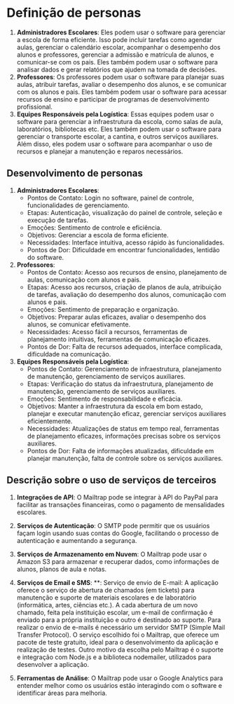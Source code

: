 # Definição de personas

1. **Administradores Escolares**: Eles podem usar o software para gerenciar a escola de forma eficiente. Isso pode incluir tarefas como agendar aulas, gerenciar o calendário escolar, acompanhar o desempenho dos alunos e professores, gerenciar a admissão e matrícula de alunos, e comunicar-se com os pais. Eles também podem usar o software para analisar dados e gerar relatórios que ajudem na tomada de decisões.
2. **Professores**: Os professores podem usar o software para planejar suas aulas, atribuir tarefas, avaliar o desempenho dos alunos, e se comunicar com os alunos e pais. Eles também podem usar o software para acessar recursos de ensino e participar de programas de desenvolvimento profissional.
3. **Equipes Responsáveis pela Logística**: Essas equipes podem usar o software para gerenciar a infraestrutura da escola, como salas de aula, laboratórios, bibliotecas etc. Eles também podem usar o software para gerenciar o transporte escolar, a cantina, e outros serviços auxiliares. Além disso, eles podem usar o software para acompanhar o uso de recursos e planejar a manutenção e reparos necessários.

## Desenvolvimento de personas

1. **Administradores Escolares**:
    - Pontos de Contato: Login no software, painel de controle, funcionalidades de gerenciamento.
    - Etapas: Autenticação, visualização do painel de controle, seleção e execução de tarefas.
    - Emoções: Sentimento de controle e eficiência.
    - Objetivos: Gerenciar a escola de forma eficiente.
    - Necessidades: Interface intuitiva, acesso rápido às funcionalidades.
    - Pontos de Dor: Dificuldade em encontrar funcionalidades, lentidão do software.
2. **Professores**:
    - Pontos de Contato: Acesso aos recursos de ensino, planejamento de aulas, comunicação com alunos e pais.
    - Etapas: Acesso aos recursos, criação de planos de aula, atribuição de tarefas, avaliação do desempenho dos alunos, comunicação com alunos e pais.
    - Emoções: Sentimento de preparação e organização.
    - Objetivos: Preparar aulas eficazes, avaliar o desempenho dos alunos, se comunicar efetivamente.
    - Necessidades: Acesso fácil a recursos, ferramentas de planejamento intuitivas, ferramentas de comunicação eficazes.
    - Pontos de Dor: Falta de recursos adequados, interface complicada, dificuldade na comunicação.
3. **Equipes Responsáveis pela Logística**:
    - Pontos de Contato: Gerenciamento de infraestrutura, planejamento de manutenção, gerenciamento de serviços auxiliares.
    - Etapas: Verificação do status da infraestrutura, planejamento de manutenção, gerenciamento de serviços auxiliares.
    - Emoções: Sentimento de responsabilidade e eficácia.
    - Objetivos: Manter a infraestrutura da escola em bom estado, planejar e executar manutenção eficaz, gerenciar serviços auxiliares eficientemente.
    - Necessidades: Atualizações de status em tempo real, ferramentas de planejamento eficazes, informações precisas sobre os serviços auxiliares.
    - Pontos de Dor: Falta de informações atualizadas, dificuldade em planejar manutenção, falta de controle sobre os serviços auxiliares.

## Descrição sobre o uso de serviços de terceiros

1. **Integrações de API**: O Mailtrap pode se integrar à API do PayPal para facilitar as transações financeiras, como o pagamento de mensalidades escolares.
2. **Serviços de Autenticação**: O SMTP pode permitir que os usuários façam login usando suas contas do Google, facilitando o processo de autenticação e aumentando a segurança.
3. **Serviços de Armazenamento em Nuvem**: O Mailtrap pode usar o Amazon S3 para armazenar e recuperar dados, como informações de alunos, planos de aula e notas.
4. **Serviços de Email e SMS**: **: Serviço de envio de E-mail: A aplicação oferece o serviço de abertura de chamados (em tickets) para manutenção e suporte de materiais escolares e de laboratório (informática, artes, ciências etc.). A cada abertura de um novo chamado, feita pela instituição escolar, um e-mail de confirmação é enviado para a própria instituição e outro é destinado ao suporte. Para realizar o envio de e-mails é necessário um servidor SMTP (Simple Mail Transfer Protocol). O serviço escolhido foi o Mailtrap, que oferece um pacote de teste gratuito, ideal para o desenvolvimento da aplicação e realização de testes. Outro motivo da escolha pelo Mailtrap é o suporte e integração com Node.js e a biblioteca nodemailer, utilizados para desenvolver a aplicação.
   
5. **Ferramentas de Análise**: O Mailtrap pode usar o Google Analytics para entender melhor como os usuários estão interagindo com o software e identificar áreas para melhoria.

